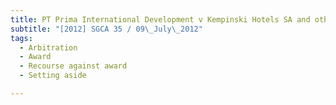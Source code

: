 ```yaml
---
title: PT Prima International Development v Kempinski Hotels SA and other appeals 
subtitle: "[2012] SGCA 35 / 09\_July\_2012"
tags:
  - Arbitration
  - Award
  - Recourse against award
  - Setting aside

---
```


